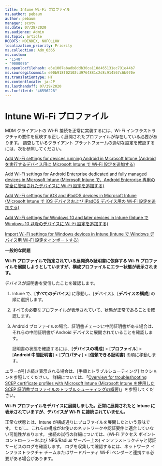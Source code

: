 ```yaml
---
title: Intune Wi-Fi プロファイル
ms.author: pebaum
author: pebaum
manager: scotv
ms.date: 07/28/2020
ms.audience: Admin
ms.topic: article
ROBOTS: NOINDEX, NOFOLLOW
localization_priority: Priority
ms.collection: Adm_O365
ms.custom:
- "1548"
- "9000076"
ms.openlocfilehash: e5e1007abadb8ddb30ca110d465131ec791e44b7
ms.sourcegitcommit: e90b918f02102cd9764881c2d8c914567c6b070e
ms.translationtype: HT
ms.contentlocale: ja-JP
ms.lasthandoff: 07/29/2020
ms.locfileid: "46556228"
---
```

# <a name="intune-wi-fi-profiles"></a>Intune Wi-Fi プロファイル

MDM クライアントの Wi-Fi 接続を正常に実装するには、Wi-Fi インフラストラクチャの要件を反映する正しく展開されたプロファイルが存在している必要があります。 調査しているクライアント プラットフォームの適切な設定を確認するには、次を参照してください。 

[Add Wi-Fi settings for devices running Android in Microsoft Intune (Android を実行するデバイス用に Microsoft Intune で Wi-Fi 設定を追加する)](https://docs.microsoft.com/intune/wi-fi-settings-android)

[Add Wi-Fi settings for Android Enterprise dedicated and fully managed devices in Microsoft Intune (Microsoft Intune で、Android Enterprise 専用の完全に管理されたデバイスに Wi-Fi 設定を追加する)](https://docs.microsoft.com/intune/wi-fi-settings-android-enterprise)

[Add Wi-Fi settings for iOS and iPadOS devices in Microsoft Intune (Microsoft Intune で iOS デバイスおよび iPadOS デバイス用の Wi-Fi 設定を追加する)](https://docs.microsoft.com/intune/wi-fi-settings-ios)

[Add Wi-Fi settings for Windows 10 and later devices in Intune (Intune で Windows 10 以降のデバイスに Wi-Fi 設定を追加する)](https://docs.microsoft.com/intune/wi-fi-settings-windows)

[Import Wi-Fi settings for Windows devices in Intune (Intune で Windows デバイス用 Wi-Fi 設定をインポートする)](https://docs.microsoft.com/intune/wi-fi-settings-import-windows-8-1)

**一般的な問題**

**Wi-Fi プロファイルで指定されている展開済み証明書に依存する Wi-Fi プロファイルを展開しようとしていますが、構成プロファイルにエラー状態が表示されます。**

デバイスが証明書を受信したことを確認します。

1. Intune で、[**すべてのデバイス**] に移動し、[デバイス]、[**デバイスの構成**] の順に選択します。

2. すべての必要なプロファイルが表示されていて、状態が正常であることを確認します。

3. Android プロファイルの場合、証明書チェーンに中間証明書がある場合は、それらの中間証明書が Android デバイスに展開されていることを確認します。

    証明書の状態を確認するには、[**デバイスの構成**] > [**プロファイル**] > [**Android 中間証明書**] > [**プロパティ**] > [**信頼できる証明書**] の順に移動します。

エラーが引き続き表示される場合は、[手順とトラブルシューティング] セクションを参照してください。 詳細については、「[Overview for troubleshooting SCEP certificate profiles with Microsoft Intune (Microsoft Intune を使用した SCEP 証明書プロファイルのトラブルシューティングの概要)](https://support.microsoft.com/help/4457481/troubleshooting-scep-certificate-profile-deployment-in-intune)」を参照してください。

**Wi-Fi プロファイルをデバイスに展開しました。正常に展開されたと Intune に表示されていますが、デバイスが Wi-Fi に接続されていません。**

正常な状態とは、Intune が構成通りにプロファイルを展開したという意味です。 ただし、これらの構成がお使いのネットワークや認証要件に適合していない可能性があります。 接続の試行の詳細については、(Wi-Fi アクセス ポイント コントローラーおよび NPS/Radius サーバー上の) インフラストラクチャと認証サービスのログを確認します。 ログを収集して確認するには、ネットワーク インフラストラクチャ チームまたはサードパーティ Wi-Fi ベンダーと連携する必要がある場合があります。